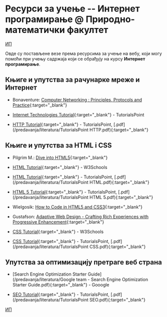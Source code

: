 # Ресурси за учење -- Интернет програмирање @ Природно-математички факултет

[ИП](/README.md)

Овде су постављене везе према ресурсима за учење на вебу, који могу помоћи при учењу садржаја који се обрађују на курсу **Интернет програмирање**.

## Књиге и упутства за рачунарке мреже и Интернет  

* Bonaventure: [Computer Networking : Principles, Protocols and Practice](https://www.saylor.org/site/wp-content/uploads/2012/02/Computer-Networking-Principles-Bonaventure-1-30-31-OTC1.pdf){:target="_blank"}  

* [Internet Technologies Tutorial](https://www.tutorialspoint.com/internet_technologies/index.htm){:target="_blank"} - TutorialsPoint

* [HTTP Tutorial](https://www.tutorialspoint.com/http/http_message_examples.htm){:target="_blank"} - TutorialsPoint, [.pdf](/predavanja/literatura/TutorialsPoint HTTP.pdf){:target="_blank"}

## Књиге и упутства за HTML i CSS

* Pilgrim M.: [Dive into HTML5](http://diveinto.html5doctor.com){:target="_blank"}

* [HTML Tutorial](https://www.w3schools.com/html/){:target="_blank"} - W3Schools

* [HTML Tutorial](https://www.tutorialspoint.com/html/){:target="_blank"} - TutorialsPoint, [.pdf](/predavanja/literatura/TutorialsPoint HTML.pdf){:target="_blank"}

* [HTML 5 Tutorial](https://www.tutorialspoint.com/html5/index.htm){:target="_blank"} - TutorialsPoint, [.pdf](/predavanja/literatura/TutorialsPoint HTML 5.pdf){:target="_blank"}

* Wielgosik: [How to Code in HTML5 and CSS3](http://howtocodeinhtml.com/index.html#toc){:target="_blank"}

* Gustafson: [Adaptive Web Design - Crafting Rich Experiences with Progressive Enhancement](https://adaptivewebdesign.info/1st-edition/read/){:target="_blank"}

* [CSS Tutorial](https://www.w3schools.com/css/){:target="_blank"} - W3Schools

* [CSS Tutorial](https://www.tutorialspoint.com/css/){:target="_blank"} - TutorialsPoint, [.pdf](/predavanja/literatura/TutorialsPoint CSS.pdf){:target="_blank"}

## Упутства за оптимизацију претраге веб страна

* [Search Engine Optimization Starter Guide](/predavanja/literatura/Google team  - Search Engine Optimization Starter Guide.pdf){:target="_blank"} - Gooogle

* [SEO Tutorial](http://www.tutorialspoint.com/seo/){:target="_blank"} - TutorialsPoint, [.pdf](/predavanja/literatura/TutorialsPoint SEO.pdf){:target="_blank"}

[ИП](/README.md)